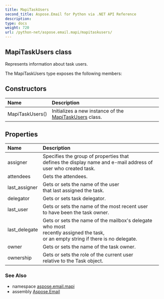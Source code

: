 ```yaml
---
title: MapiTaskUsers
second_title: Aspose.Email for Python via .NET API Reference
description: 
type: docs
weight: 720
url: /python-net/aspose.email.mapi/mapitaskusers/
---
```


## MapiTaskUsers class

Represents information about task users.

The MapiTaskUsers type exposes the following members:
## Constructors
| Name | Description |
| :- | :- |
|MapiTaskUsers()|Initializes a new instance of the [MapiTaskUsers](/email/python-net/aspose.email.mapi/mapitaskusers/) class.|
## Properties
| Name | Description |
| :- | :- |
|assigner|Specifies the group of properties that <br/>            defines the display name and e-mail address of user who created task.|
|attendees|Gets the attendees.|
|last_assigner|Gets or sets the name of the user <br/>            that last assigned the task.|
|delegator|Gets or sets task delegator.|
|last_user|Gets or sets the name of the most recent user <br/>            to have been the task owner.|
|last_delegate|Gets or sets the name of the mailbox's delegate who most <br/>            recently assigned the task, <br/>            or an empty string if there is no delegate.|
|owner|Gets or sets the name of the task owner.|
|ownership|Gets or sets the role of the current user <br/>            relative to the Task object.|

### See Also

* namespace [aspose.email.mapi](/email/python-net/aspose.email.mapi/)
* assembly [Aspose.Email](/email/python-net/)

